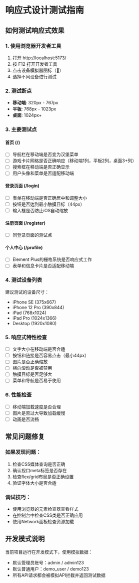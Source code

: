 # 响应式设计测试指南

## 如何测试响应式效果

### 1. 使用浏览器开发者工具
1. 打开 http://localhost:5173/
2. 按 F12 打开开发者工具
3. 点击设备模拟器图标（📱）
4. 选择不同设备进行测试

### 2. 测试断点
- **移动端**: 320px - 767px
- **平板**: 768px - 1023px  
- **桌面**: 1024px+

### 3. 主要测试点

#### 首页 (/)
- [ ] 导航栏在移动端是否变为汉堡菜单
- [ ] 游戏卡片网格是否正确响应（移动端1列，平板2列，桌面3+列）
- [ ] 搜索框在移动端是否正确显示
- [ ] 用户头像和菜单是否适配移动端

#### 登录页面 (/login)
- [ ] 表单在移动端是否正确居中和调整大小
- [ ] 按钮是否达到最小触摸目标（44px）
- [ ] 输入框是否防止iOS自动缩放

#### 注册页面 (/register)
- [ ] 同登录页面的测试点

#### 个人中心 (/profile)
- [ ] Element Plus的栅格系统是否响应式工作
- [ ] 表单和信息卡片是否适配移动端

### 4. 测试设备列表
建议测试的设备尺寸：
- iPhone SE (375x667)
- iPhone 12 Pro (390x844)
- iPad (768x1024)
- iPad Pro (1024x1366)
- Desktop (1920x1080)

### 5. 响应式特性检查
- [ ] 文字大小在移动端是否合适
- [ ] 按钮和链接是否容易点击（最小44px）
- [ ] 图片是否正确缩放
- [ ] 横向滚动是否被禁用
- [ ] 触摸目标是否足够大
- [ ] 菜单和导航是否易于使用

### 6. 性能检查
- [ ] 移动端加载速度是否合理
- [ ] 图片是否过大导致加载缓慢
- [ ] 动画是否流畅

## 常见问题修复

### 如果发现问题：
1. 检查CSS媒体查询是否正确
2. 确认视口meta标签是否存在
3. 检查flex/grid布局是否正确设置
4. 验证字体大小是否合适

### 调试技巧：
- 使用浏览器的元素检查器查看样式
- 在控制台中检查CSS类是否正确应用
- 使用Network面板检查资源加载

## 开发模式说明

当前项目运行在开发模式下，使用模拟数据：
- 默认管理员账号：admin / admin123
- 默认普通用户：demo_user / demo123
- 所有API请求都会被模拟API拦截并返回测试数据